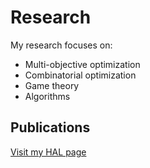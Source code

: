 # Research

My research focuses on:

- Multi-objective optimization 
- Combinatorial optimization
- Game theory
- Algorithms 

## Publications

[Visit my HAL page](https://hal.archives-ouvertes.fr/)

